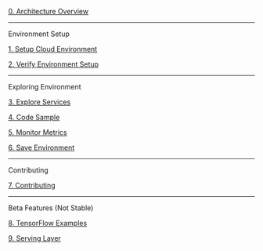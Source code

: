 [0. Architecture Overview](https://github.com/fluxcapacitor/pipeline/wiki/Architecture-Overview)

***
Environment Setup

[1. Setup Cloud Environment](https://github.com/fluxcapacitor/pipeline/wiki/Setup-Cloud-Environment)

[2. Verify Environment Setup](https://github.com/fluxcapacitor/pipeline/wiki/Verify-Environment-Setup)

*** 
Exploring Environment

[3. Explore Services](https://github.com/fluxcapacitor/pipeline/wiki/Explore-Services)

[4. Code Sample](https://github.com/fluxcapacitor/pipeline/wiki/Code-Sample)

[5. Monitor Metrics](https://github.com/fluxcapacitor/pipeline/wiki/Monitor-Metrics)

[6. Save Environment](https://github.com/fluxcapacitor/pipeline/wiki/Save-Your-Environment)

***
Contributing

[7. Contributing](https://github.com/fluxcapacitor/pipeline/wiki/Contributing)

***
Beta Features (Not Stable)

[8. TensorFlow Examples](https://github.com/fluxcapacitor/pipeline/wiki/TensorFlow)

[9. Serving Layer](https://github.com/fluxcapacitor/pipeline/wiki/Serving-Layer)